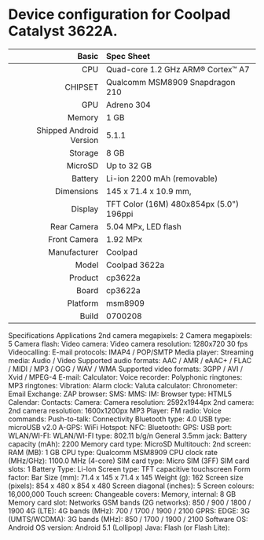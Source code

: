 
Device configuration for Coolpad Catalyst 3622A.
=====================================

Basic   | Spec Sheet
-------:|:-------------------------
CPU     | Quad-core 1.2 GHz ARM® Cortex™ A7
CHIPSET | Qualcomm MSM8909 Snapdragon 210
GPU     | Adreno 304
Memory  | 1 GB
Shipped Android Version | 5.1.1
Storage | 8 GB
MicroSD | Up to 32 GB
Battery | Li-ion 2200 mAh (removable)
Dimensions | 145 x 71.4 x 10.9 mm, 
Display | TFT Color (16M) 480x854px (5.0") 196ppi 
Rear Camera  | 5.04 MPx, LED flash
Front Camera | 1.92 MPx
Manufacturer | Coolpad
Model | Coolpad 3622a
Product | cp3622a
Board | cp3622a
Platform | msm8909
Build | 0700208
Specifications
 Applications
2nd camera megapixels: 2
Camera megapixels: 5
Camera flash:
Video camera:
Video camera resolution: 1280x720 30 fps
Videocalling:
E-mail protocols: IMAP4 / POP/SMTP
Media player:
Streaming media: Audio / Video
Supported audio formats: AAC / AMR / eAAC+ / FLAC / MIDI / MP3 / OGG / WAV / WMA
Supported video formats: 3GPP / AVI / Xvid / MPEG-4
E-mail:
Calculator:
Voice recorder:
Polyphonic ringtones:
MP3 ringtones:
Vibration:
Alarm clock:
Valuta calculator:
Chronometer:
Email Exchange:
ZAP browser:
SMS:
MMS:
IM:
Browser type: HTML5
Calendar:
Contacts:
Camera:
Camera resolution: 2592x1944px
2nd camera:
2nd camera resolution: 1600x1200px
MP3 Player:
FM radio:
Voice commands:
Push-to-talk:
 Connectivity
Bluetooth type: 4.0
USB type: microUSB v2.0
A-GPS:
WiFi Hotspot:
NFC:
Bluetooth:
GPS:
USB port:
WLAN/WI-FI:
WLAN/WI-FI type: 802.11 b/g/n
 General
3.5mm jack:
Battery capacity (mAh): 2200
Memory card type: MicroSD
Multitouch:
2nd screen:
RAM (MB): 1 GB
CPU type: Qualcomm MSM8909
CPU clock rate (MHz/GHz): 1100.0 MHz (4-core)
SIM card type: Micro SIM (3FF)
SIM card slots: 1
Battery Type: Li-Ion
Screen type: TFT capacitive touchscreen
Form factor: Bar
Size (mm): 71.4 x 145 x 71.4 x 145
Weight (g): 162
Screen size (pixels): 854 x 480 x 854 x 480
Screen diagonal (inches): 5
Screen colours: 16,000,000
Touch screen:
Changeable covers:
Memory, internal: 8 GB
Memory card slot:
 Networks
GSM bands (2G networks): 850 / 900 / 1800 / 1900
4G (LTE):
4G bands (MHz): 700 / 1700 / 1900 / 2100
GPRS:
EDGE:
3G (UMTS/WCDMA):
3G bands (MHz): 850 / 1700 / 1900 / 2100
 Software
OS: Android
OS version: Android 5.1 (Lollipop)
Java:
Flash (or Flash Lite):





